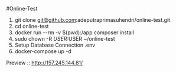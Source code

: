 #Online-Test

1. git clone git@github.com:adeputraprimasuhendri/online-test.git
2. cd online-test
3. docker run --rm -v $(pwd):/app composer install
4. sudo chown -R $USER:$USER ~/online-test
5. Setup Database Connection .env 
6. docker-compose up -d

Preview :: http://157.245.144.81/
